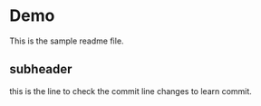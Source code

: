 # Demo

This is the sample readme file.

## subheader

this is the line to check the commit line
changes to learn commit.